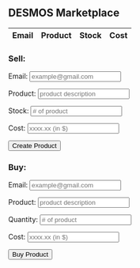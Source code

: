 <style>
    table {
        table-layout:fixed
    }

    .star:hover {
        filter: brightness(95%);
        transition: filter 0.2s;
    }

    .star {
        cursor: pointer
    }

    .main td span {
        cursor: pointer;
    }

    .quantity {
        text-align:right
    }

    td {
        padding:5px 10px;
    }

    input.search {
        color: #434343;
        border: 0px;    
        margin-left: 2%;
        width: 86.7%;
        white-space: nowrap
    }

    input.check {
        margin-right: 2%
    }

    input.adders{
        width:100%
    }
</style>

<h2>DESMOS Marketplace</h2>

<table id="table1">
  <thead>
  <tr>
    <th>Email</th>
    <th>Product</th>
    <th>Stock</th>
    <th>Cost</th>
  </tr>
  </thead>
  <tbody id="result">
    <!-- javascript generated data -->
  </tbody>
</table>

<h3>Sell:</h3>
<form action="javascript:create_user()">
    <p><label>
        Email:
        <input type="text" name="email" id="email" placeholder="example@gmail.com" required>
    </label></p>
    <p><label>
        Product:
        <input type="text" name="product" id="product" placeholder="product description" required>
    </label></p>
    <p><label>
        Stock:
        <input type="text" name="stock" id="stock" placeholder="# of product" required>
    </label></p>
    <p><label>
        Cost:
        <input type="text" name="cost" id="cost" placeholder="xxxx.xx (in $)" required>
    </label></p>
    <p>
        <button type="button" onclick="myFunction()">Create Product</button>
    </p>
</form>

<h3>Buy:</h3>
<form action="javascript:create_user()">
  <p><label>
      Email:
      <input type="text" name="bemail" id="bemail" placeholder="example@gmail.com">
  </label></p>
  <p><label>
      Product:
      <input type="text" name="bproduct" id="bproduct" placeholder="product description" required>
  </label></p>
  <p><label>
      Quantity:
      <input type="text" name="bstock" id="bstock" placeholder="# of product" required>
  </label></p>
  <p><label>
      Cost:
      <input type="text" name="bcost" id="bcost" placeholder="xxxx.xx (in $)">
  </label></p>
  <p>
      <button>Buy Product</button>
  </p>
</form>

<script>
  // prepare HTML result container for new output
  const resultContainer = document.getElementById("result");
  // prepare URL's to allow easy switch from deployment and localhost
  var url = ""
  //url = "http://localhost:8086/api/users"
  

  const create_fetch = url + '/create';
  const read_fetch = url + '/';

  // Load users on page entry
  read_users();


  // Display User Table, data is fetched from Backend Database
  function read_users() {
    // prepare fetch options
    const read_options = {
      method: 'GET', // *GET, POST, PUT, DELETE, etc.
      mode: 'cors', // no-cors, *cors, same-origin
      cache: 'default', // *default, no-cache, reload, force-cache, only-if-cached
      credentials: 'omit', // include, *same-origin, omit
      headers: {
        'Content-Type': 'application/json'
      },
    };

    // fetch the data from API
    fetch(read_fetch, read_options)
      // response is a RESTful "promise" on any successful fetch
      .then(response => {
        // check for response errors
        if (response.status !== 200) {
            const errorMsg = 'Database read error: ' + response.status;
            console.log(errorMsg);
            const tr = document.createElement("tr");
            const td = document.createElement("td");
            td.innerHTML = errorMsg;
            tr.appendChild(td);
            resultContainer.appendChild(tr);
            return;
        }
        // valid response will have json data
        response.json().then(data => {
            console.log(data);
            for (let row in data) {
              console.log(data[row]);
              add_row(data[row]);
            }
        })
    })
    // catch fetch errors (ie ACCESS to server blocked)
    .catch(err => {
      console.error(err);
      const tr = document.createElement("tr");
      const td = document.createElement("td");
      td.innerHTML = err;
      tr.appendChild(td);
      resultContainer.appendChild(tr);
    });
  }

  function create_user(){
    //Validate Password (must be 6-20 characters in len)
    //verifyPassword("click");
    const body = {
        uid: document.getElementById("uid").value,
        name: document.getElementById("name").value,
        password: document.getElementById("password").value,
        dob: document.getElementById("dob").value
    };
    const requestOptions = {
        method: 'POST',
        body: JSON.stringify(body),
        headers: {
            "content-type": "application/json",
            'Authorization': 'Bearer my-token',
        },
    };

    // URL for Create API
    // Fetch API call to the database to create a new user
    fetch(create_fetch, requestOptions)
      .then(response => {
        // trap error response from Web API
        if (response.status !== 200) {
          const errorMsg = 'Database create error: ' + response.status;
          console.log(errorMsg);
          const tr = document.createElement("tr");
          const td = document.createElement("td");
          td.innerHTML = errorMsg;
          tr.appendChild(td);
          resultContainer.appendChild(tr);
          return;
        }
        // response contains valid result
        response.json().then(data => {
            console.log(data);
            //add a table row for the new/created userid
            add_row(data);
        })
    })
  }

  function add_row(data) {
    const tr = document.createElement("tr");
    const uid = document.createElement("td");
    const name = document.createElement("td");
    const posts = document.createElement("td")
    const dob = document.createElement("td");
    const age = document.createElement("td");
  

    // obtain data that is specific to the API
    uid.innerHTML = data.uid; 
    name.innerHTML = data.name; 
    posts.innerHTML = data.posts.length;
    dob.innerHTML = data.dob; 
    age.innerHTML = data.age; 

    // add HTML to container
    tr.appendChild(uid);
    tr.appendChild(name);
    tr.appendChild(posts);
    tr.appendChild(dob);
    tr.appendChild(age);

    resultContainer.appendChild(tr);
  }

  function myFunction() {
  product = input()
  var table = document.getElementById("table1");
  var row = table.insertRow(0);
  var cell1 = row.insertCell(0);
  var cell2 = row.insertCell(1);
  var cell3 = row.insertCell(2);
  var cell4 = row.insertCell(3);
  cell1.innerHTML = product;
  cell2.innerHTML = "NEW CELL2";
  cell3.innerHTML = "NEW CELL3";
  cell4.innerHTML = "NEW CELL4";
}

</script>